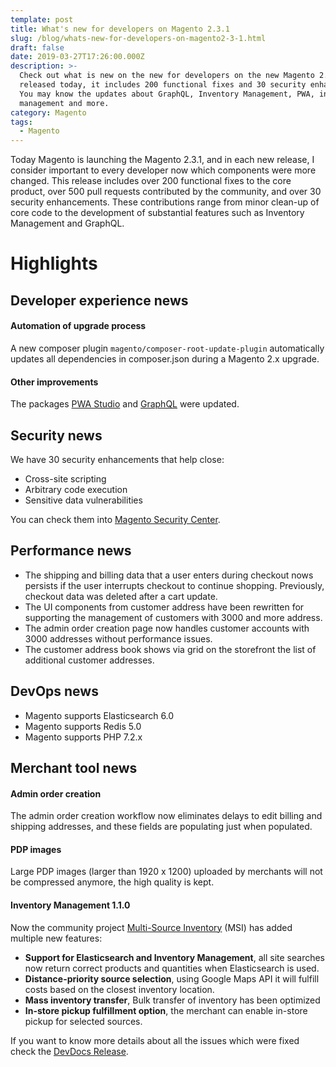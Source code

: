 ```yaml
---
template: post
title: What's new for developers on Magento 2.3.1
slug: /blog/whats-new-for-developers-on-magento2-3-1.html
draft: false
date: 2019-03-27T17:26:00.000Z
description: >-
  Check out what is new on the new for developers on the new Magento 2.3.1
  released today, it includes 200 functional fixes and 30 security enhancements.
  You may know the updates about GraphQL, Inventory Management, PWA, inventory
  management and more.
category: Magento
tags:
  - Magento
---
```

Today Magento is launching the Magento 2.3.1, and in each new release, I consider important to every developer now which components were more changed. This release includes over 200 functional fixes to the core product, over 500 pull requests contributed by the community, and over 30 security enhancements. These contributions range from minor clean-up of core code to the development of substantial features such as Inventory Management and GraphQL.



# Highlights



## Developer experience news

#### Automation of upgrade process

A new composer plugin `magento/composer-root-update-plugin` automatically updates all dependencies in composer.json during a Magento 2.x upgrade.

#### Other improvements

The packages [PWA Studio](https://magento-research.github.io/pwa-studio/) and [GraphQL](https://devdocs.magento.com/guides/v2.3/graphql/release-notes.html) were updated.



## Security news

We have 30 security enhancements that help close:

* Cross-site scripting
* Arbitrary code execution
* Sensitive data vulnerabilities

You can check them into [Magento Security Center](https://magento.com/security/patches/magento-2.3.1-2.2.8-and-2.1.17-security-update).



## Performance news

* The shipping and billing data that a user enters during checkout nows persists if the user interrupts checkout to continue shopping. Previously, checkout data was deleted after a cart update.
* The UI components from customer address have been rewritten for supporting the management of customers with 3000 and more address.
* The admin order creation page now handles customer accounts with 3000 addresses without performance issues.
* The customer address book shows via grid on the storefront the list of additional customer addresses.



## DevOps news

* Magento supports Elasticsearch 6.0
* Magento supports Redis 5.0
* Magento supports PHP 7.2.x



## Merchant tool news

#### Admin order creation

The admin order creation workflow now eliminates delays to edit billing and shipping addresses, and these fields are populating just when populated.

#### PDP images

Large PDP images (larger than 1920 x 1200) uploaded by merchants will not be compressed anymore, the high quality is kept.

#### Inventory Management 1.1.0

Now the community project [Multi-Source Inventory](https://devdocs.magento.com/guides/v2.3/inventory/release-notes.html) (MSI) has added multiple new features:

* **Support for Elasticsearch and Inventory Management**, all site searches now return correct products and quantities when Elasticsearch is used.
* **Distance-priority source selection**, using Google Maps API it will fulfill costs based on the closest inventory location.
* **Mass inventory transfer**, Bulk transfer of inventory has been optimized
* **In-store pickup fulfillment option**, the merchant can enable in-store pickup for selected sources.

If you want to know more details about all the issues which were fixed check the [DevDocs Release](https://devdocs.magento.com/guides/v2.3/release-notes/ReleaseNotes2.3.1OpenSource.html#fixed-issues).
